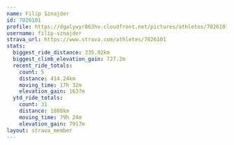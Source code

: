 ```yaml
---
name: Filip Sznajder
id: 7026101
profile: https://dgalywyr863hv.cloudfront.net/pictures/athletes/7026101/2123836/19/large.jpg
username: filip-sznajder
strava_url: https://www.strava.com/athletes/7026101
stats:
  biggest_ride_distance: 335.92km
  biggest_climb_elevation_gain: 727.2m
  recent_ride_totals:
    count: 5
    distance: 414.24km
    moving_time: 17h 32m
    elevation_gain: 1637m
  ytd_ride_totals:
    count: 31
    distance: 1880km
    moving_time: 79h 24m
    elevation_gain: 7917m
layout: strava_member
--- 
```

